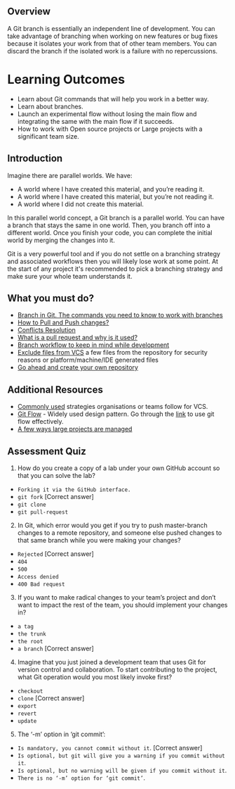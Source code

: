 ## Overview
A Git branch is essentially an independent line of development. You can take advantage of branching when working on new features or bug fixes because it isolates your work from that of other team members. You can discard the branch if the isolated work is a failure with no repercussions.

# Learning Outcomes
- Learn about Git commands that will help you work in a better way.
- Learn about branches.
- Launch an experimental flow without losing the main flow and integrating the same with the main flow if it succeeds.
- How to work with Open source projects or Large projects with a significant team size.

## Introduction
Imagine there are parallel worlds. We have:
- A world where I have created this material, and you’re reading it.
- A world where I have created this material, but you’re not reading it.
- A world where I did not create this material.

In this parallel world concept, a Git branch is a parallel world.
You can have a branch that stays the same in one world. Then, you branch off into a different world. Once you finish your code, you can complete the initial world by merging the changes into it.

Git is a very powerful tool and if you do not settle on a branching strategy and associated workflows then you will likely lose work at some point. At the start of any project it's recommended to pick a branching strategy and make sure your whole team understands it.

## What you must do?
- [Branch in Git. The commands you need to know to work with branches](https://www.atlassian.com/git/tutorials/using-branches)
- [How to Pull and Push changes?](https://learn.sparkfun.com/tutorials/using-github-to-share-with-sparkfun/all#committing-pushing-and-pulling)
- [Conflicts Resolution](https://help.github.com/en/github/collaborating-with-issues-and-pull-requests/resolving-a-merge-conflict-using-the-command-line)
- [What is a pull request and why is it used?](https://yangsu.github.io/pull-request-tutorial/)
- [Branch workflow to keep in mind while development](https://git-scm.com/book/en/v2/Git-Branching-Branching-Workflows)
- [Exclude files from VCS](https://www.atlassian.com/git/tutorials/saving-changes/gitignore) a few files from the repository for security reasons or platform/machine/IDE generated files
- [Go ahead and create your own repository](https://product.hubspot.com/blog/git-and-github-tutorial-for-beginners)

## Additional Resources
- [Commonly used](https://medium.com/@patrickporto/4-branching-workflows-for-git-30d0aaee7bf) strategies organisations or teams follow for VCS.
- [Git Flow](https://nvie.com/posts/a-successful-git-branching-model/) - Widely used design pattern. Go through the [link](https://github.com/nvie/gitflow) to use git flow effectively.
- [A few ways large projects are managed](https://git-scm.com/book/en/v2/Distributed-Git-Distributed-Workflows)

## Assessment Quiz

1. How do you create a copy of a lab under your own GitHub account so that you can solve the lab?
- `Forking it via the GitHub interface.`
- `git fork` [Correct answer]
- `git clone`
- `git pull-request`

2. In Git, which error would you get if you try to push master-branch changes to a remote repository,
and someone else pushed changes to that same branch while you were making your changes?
- `Rejected` [Correct answer]
- `404`
- `500`
- `Access denied`
- `400 Bad request`

3. If you want to make radical changes to your team’s project and don’t want to impact the rest of the
team, you should implement your changes in?
- `a tag`
- `the trunk`
- `the root`
- `a branch` [Correct answer]

4. Imagine that you just joined a development team that uses Git for version control and collaboration.
To start contributing to the project, what Git operation would you most likely invoke first?
- `checkout`
- `clone` [Correct answer]
- `export`
- `revert`
- `update`

5. The ‘-m’ option in ‘git commit’:
- `Is mandatory, you cannot commit without it`. [Correct answer]
- `Is optional, but git will give you a warning if you commit without it`.
- `Is optional, but no warning will be given if you commit without it`.
- `There is no ‘-m’ option for ‘git commit’`.
